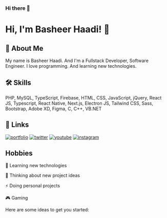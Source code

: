 ### Hi there 👋

# Hi, I'm Basheer Haadi! 👋

## 🚀 About Me
My name is Basheer Haadi. And I'm a Fullstack Developer, Software Engineer. I love programming. And learning new technologies.

## 🛠 Skills
PHP, MySQL, TypeScript, Firebase, HTML, CSS, JavaScript, jQuery, React JS, Typescript, React Native, Next.js, Electron JS, Tailwind CSS, Sass, Bootstrap, Adobe XD, Figma, C, C++, VB.NET


## 🔗 Links
[![portfolio](https://img.shields.io/badge/my_portfolio-000?style=for-the-badge&logo=ko-fi&logoColor=white)](https://basheerhaadi.com/)
[![twitter](https://img.shields.io/badge/twitter-1DA1F2?style=for-the-badge&logo=twitter&logoColor=white)](https://twitter.com/basheerhaadi)
[![youtube](https://img.shields.io/badge/youtube-FF0000?style=for-the-badge&logo=youtube&logoColor=white)](https://www.youtube.com/channel/UC8SC5b8pDToI2sI7h280VrQ)
[![instagram](https://img.shields.io/badge/instagram-7289DA?style=for-the-badge&logo=instagram&logoColor=white)](https://instagram.com/basheerhaadi)


## Hobbies

🧠 Learning new technologies

🤔 Thinking about new project ideas

⚡️ Doing personal projects

🎮 Gaming

Here are some ideas to get you started:

